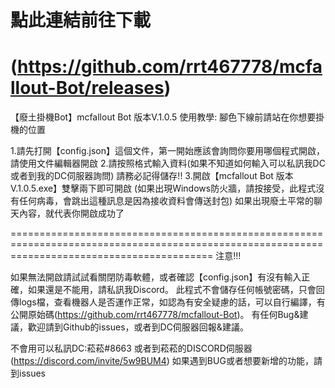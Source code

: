    點此連結前往下載
===============================================================
(https://github.com/rrt467778/mcfallout-Bot/releases)
===============================================================================
【廢土掛機Bot】mcfallout Bot 版本V.1.0.5
使用教學:
腳色下線前請站在你想要掛機的位置

1.請先打開【config.json】這個文件，第一開始應該會詢問你要用哪個程式開啟，請使用文件編輯器開啟
2.請按照格式輸入資料(如果不知道如何輸入可以私訊我DC或者到我的DC伺服器詢問)  請務必記得儲存!!
3.開啟【mcfallout Bot 版本V.1.0.5.exe】雙擊兩下即可開啟  (如果出現Windows防火牆，請按接受，此程式沒有任何病毒，會跳出這種訊息是因為接收資料會傳送封包)
如果出現廢土平常的聊天內容，就代表你開啟成功了

===============================================================================================================================================
注意!!!

如果無法開啟請試試看關閉防毒軟體，或者確認【config.json】有沒有輸入正確，如果還是不能用，請私訊我Discord。
此程式不會儲存任何帳號密碼，只會回傳logs檔，查看機器人是否運作正常，如認為有安全疑慮的話，可以自行編譯，有公開原始碼(https://github.com/rrt467778/mcfallout-Bot)。
有任何Bug&建議，歡迎請到Github的issues，或者到DC伺服器回報&建議。

不會用可以私訊DC:菘菘#8663  或者到菘菘的DISCORD伺服器(https://discord.com/invite/5w9BUM4)
如果遇到BUG或者想要新增的功能，請到issues

